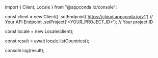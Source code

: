 import { Client, Locale } from "@appconda.io/console";

const client = new Client()
    .setEndpoint('https://cloud.appconda.io/v1') // Your API Endpoint
    .setProject('<YOUR_PROJECT_ID>'); // Your project ID

const locale = new Locale(client);

const result = await locale.listCountries();

console.log(result);
